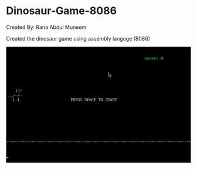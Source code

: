 # Dinosaur-Game-8086
Created By: Rana Abdul Muneem

Created the dinosaur game using assembly languge (8086)

![](dinosaur_game.gif)
